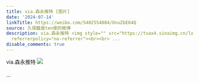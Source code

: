 ```yaml
---
title: via.森永推特 [图片]
date: '2024-07-14'
linkTitle: https://weibo.com/5402554084/OnuZbE64Q
source: 久保醬是ten使的微博
description: via.森永推特 <img style="" src="https://tvax4.sinaimg.cn/large/005TCz76gy1hrnff5dc4kj31hc0u0adc.jpg"
  referrerpolicy="no-referrer"><br><br> ...
disable_comments: true
---
```

via.森永推特 <img style="" src="https://tvax4.sinaimg.cn/large/005TCz76gy1hrnff5dc4kj31hc0u0adc.jpg" referrerpolicy="no-referrer"><br><br> ...